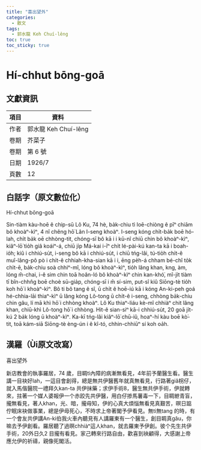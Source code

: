 ```yaml
---
title: "喜出望外"
categories:
  - 散文
tags:
  - 郭水龍 Keh Chuí-lêng
toc: true
toc_sticky: true
---
```


# Hí-chhut bōng-goā

## 文獻資訊

| 項目 | 資料 |
|---|---|
| 作者 | 郭水龍 Keh Chuí-lêng |
| 卷期 | 芥菜子 |
| 卷期 | 第 6 號 |
| 日期 | 1926/7 |
| 頁數 | 12 |

## 白話字（原文數位化）

Hí-chhut bōng-goā

Sin-tiàm kàu-hoē ê chip-sū Lô Ku, 74 hè, ba̍k-chiu tì loē-chiòng ê pīⁿ chiām bô khoàⁿ-kìⁿ, 4 nî chêng hō͘ Lân I-seng khoàⁿ. I-seng kóng chi̍t-ba̍k boē hó-lah, chi̍t ba̍k oē chhòng-tit, chóng-sī bô kā i i kū-nî chiū chin bô khoàⁿ-kìⁿ, kiâⁿ-lō͘ tio̍h giâ koáiⁿ-á, chiū ji̍p Má-kai i-īⁿ chi̍t lé-pài-kú kan-ta kā i boah-io̍h; kiû i chhiú-su̍t, i-seng bô kā i chhiú-su̍t, i chiū tńg-lâi, tú-tio̍h chi̍t-ê muî-lâng-pô pò i chi̍t-ê chhiah-kha-sian kā i i, ēng pe̍h-á chham bé-chî to̍k chi̍t-ē, ba̍k-chiu soà chhiⁿ-mî, lóng bô khoàⁿ-kìⁿ, tio̍h lâng khan, kng, àm, lóng m̄-chai, i-ê sim chin toā hoân-ló bô khoàⁿ-kìⁿ chin kan-khó͘, mî-ji̍t tiàm tī bîn-chhn̂g boē choè sū-gia̍p, chóng-sī i m̄ sí-sim, put-sî kiû Siōng-tè tio̍h koh hō͘ i khoàⁿ-kìⁿ. Bô ti bô tang ê sî, ū chi̍t ê hoē-iú kā i kóng An-ki-peh goá hé-chhia-lāi thiaⁿ-kìⁿ ū lâng kóng Lô-tong ū chi̍t-ê i-seng, chhòng ba̍k-chiu chin gâu, lí mā khì hō͘ i chhòng khoàⁿ. Lô Ku thiaⁿ-liáu kè-mî chhiàⁿ chit lâng khan, chiū-khì Lô-tong hō͘ i chhòng. Hit-ê sian-siⁿ kā-i chhiú-su̍t, 20 goā ji̍t-kú 2 ba̍k lóng ū khoàⁿ-kìⁿ. Ka-kī tńg-lâi kiâⁿ-lō͘ chū-iû, hoaⁿ-hí kàu boē kò͘-tit, toā kám-siā Siōng-tè èng-ún i ê kî-tó, chhin-chhiūⁿ sí koh oa̍h.

## 漢羅（Ùi原文改寫）

喜出望外

新店教會的執事羅居，74 歲，目睭tì內障的病漸無看見，4年前予蘭醫生看。醫生講一目袂好lah，一這目會創得，總是無共伊醫舊年就真無看見，行路著giâ柺仔，就入馬偕醫院一禮拜久kan-ta 共伊抹藥；求伊手術8，醫生無共伊手術，伊就轉來，拄著一个媒人婆報伊一个赤跤先共伊醫，用白仔掺馬薯毒一下，目睭紲青盲，攏無看見，著人khan，光、暗，攏毋知，伊的心真大煩惱無看見真艱苦，暝日踮佇眠床袂做事業，總是伊毋死心，不時求上帝著閣予伊看見。無ti無tang 的時，有一个會友共伊講An-ki伯我火車內聽見有人講羅東有一个醫生，創目睭真gâu，你嘛去予伊創看。羅居聽了過暝chhiàⁿ這人khan，就去羅東予伊創。彼个先生共伊手術，20外日久2 目攏有看見。家己轉來行路自由，歡喜到袂顧得，大感謝上帝應允伊的祈禱，親像死閣活。
